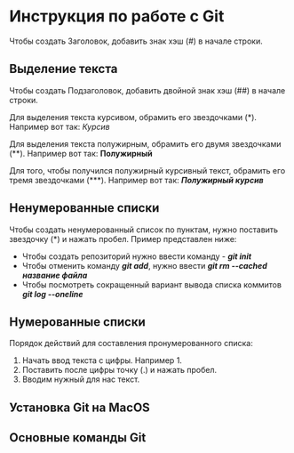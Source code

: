 # Инструкция по работе с Git

Чтобы создать Заголовок, добавить знак хэш (#) в начале строки.

## Выделение текста

Чтобы создать Подзаголовок, добавить двойной знак хэш (##) в начале строки.

Для выделения текста курсивом, обрамить его звездочками (*). Например вот так: *Курсив*

Для выделения текста полужирным, обрамить его двумя звездочками (**). Например вот так: **Полужирный**

Для того, чтобы получился полужирный курсивный текст, обрамить его тремя звездочками (***). Например вот так: ***Полужирный курсив***

## Ненумерованные списки

Чтобы создать ненумерованный список по пунктам, нужно поставить звездочку (*) и нажать пробел. Пример представлен ниже:

* Чтобы создать репозиторий нужно ввести команду - ***git init***
* Чтобы отменить команду ***git add***, нужно ввести  ***git rm --cached название файла***
* Чтобы посмотреть сокращенный вариант вывода списка коммитов ***git log --oneline***

## Нумерованные списки

Порядок действий для составления пронумерованного списка:

1. Начать ввод текста с цифры. Например 1.
2. Поставить после цифры точку (.) и нажать пробел.
3. Вводим нужный для нас текст.

## Установка Git на MacOS


## Основные команды Git





